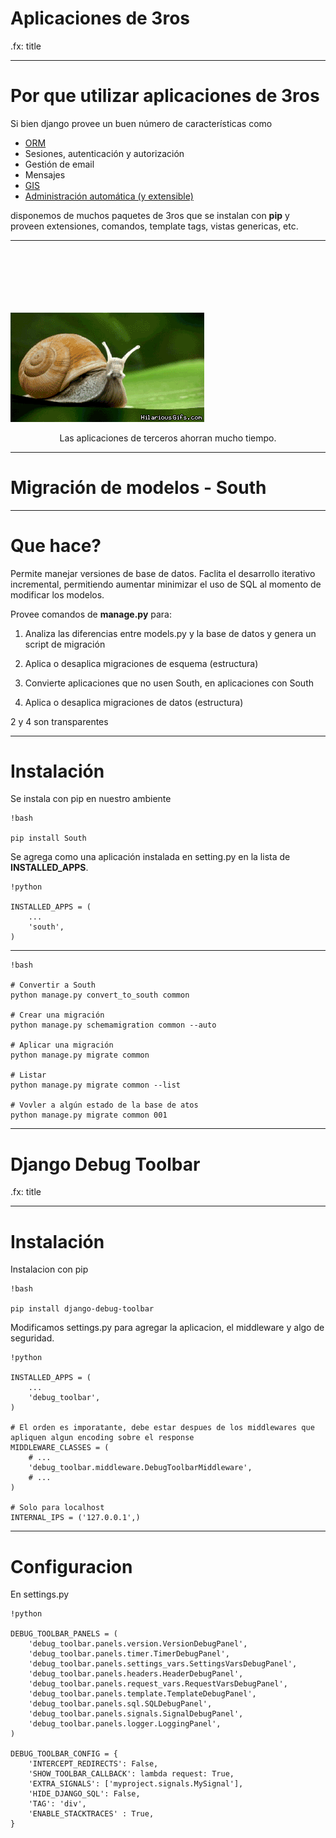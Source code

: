 # Aplicaciones de 3ros

.fx: title

---

# Por que utilizar aplicaciones de 3ros

Si bien django provee un buen número de características como

* <a href="https://docs.djangoproject.com/en/1.5/topics/db/models/">ORM</a>
* Sesiones, autenticación y autorización
* Gestión de email
* Mensajes
* <a href="http://bebblebrox.files.wordpress.com/2011/01/geodjango-pav-admin.png">GIS</a>
* <a href="http://django-dynamic-scraper.readthedocs.org/en/latest/_images/screenshot_django-admin_overview.png">Administración automática (y extensible)</a>


disponemos de muchos paquetes de 3ros que se instalan con **pip** y
proveen extensiones, comandos, template tags, vistas genericas, etc.

---

<img src="images/3ros.gif" style="padding-top: 20%">

<p style="text-align: center;">
Las aplicaciones de terceros ahorran mucho tiempo.
</p>

---

# Migración de modelos - South

---

# Que hace?

Permite manejar versiones de base de datos. Faclita el desarrollo iterativo incremental,
permitiendo aumentar minimizar el uso de SQL al momento de modificar los modelos.

Provee comandos de **manage.py** para:

1. Analiza las diferencias entre models.py y la base de datos
   y genera un script de migración

2. Aplica o desaplica migraciones de esquema (estructura)

3. Convierte aplicaciones que no usen South, en aplicaciones con South

4. Aplica o desaplica migraciones de datos (estructura)

2 y 4 son transparentes


---

# Instalación

Se instala con pip en nuestro ambiente

    !bash

    pip install South

Se agrega como una aplicación instalada en setting.py en la lista de **INSTALLED_APPS**.

    !python

    INSTALLED_APPS = (
        ...
        'south',
    )

---

    !bash

    # Convertir a South
    python manage.py convert_to_south common

    # Crear una migración
    python manage.py schemamigration common --auto

    # Aplicar una migración
    python manage.py migrate common

    # Listar
    python manage.py migrate common --list

    # Vovler a algún estado de la base de atos
    python manage.py migrate common 001



---

# Django Debug Toolbar

.fx: title

---

# Instalación

Instalacion con pip

    !bash

    pip install django-debug-toolbar

Modificamos settings.py para agregar la aplicacion, el middleware y algo de seguridad.

    !python

    INSTALLED_APPS = (
        ...
        'debug_toolbar',
    )

    # El orden es imporatante, debe estar despues de los middlewares que apliquen algun encoding sobre el response
    MIDDLEWARE_CLASSES = (
        # ...
        'debug_toolbar.middleware.DebugToolbarMiddleware',
        # ...
    )
    
    # Solo para localhost
    INTERNAL_IPS = ('127.0.0.1',)

---

# Configuracion


En settings.py

    !python

    DEBUG_TOOLBAR_PANELS = (
        'debug_toolbar.panels.version.VersionDebugPanel',
        'debug_toolbar.panels.timer.TimerDebugPanel',
        'debug_toolbar.panels.settings_vars.SettingsVarsDebugPanel',
        'debug_toolbar.panels.headers.HeaderDebugPanel',
        'debug_toolbar.panels.request_vars.RequestVarsDebugPanel',
        'debug_toolbar.panels.template.TemplateDebugPanel',
        'debug_toolbar.panels.sql.SQLDebugPanel',
        'debug_toolbar.panels.signals.SignalDebugPanel',
        'debug_toolbar.panels.logger.LoggingPanel',
    )
    
    DEBUG_TOOLBAR_CONFIG = {
        'INTERCEPT_REDIRECTS': False,
        'SHOW_TOOLBAR_CALLBACK': lambda request: True,
        'EXTRA_SIGNALS': ['myproject.signals.MySignal'],
        'HIDE_DJANGO_SQL': False,
        'TAG': 'div',
        'ENABLE_STACKTRACES' : True,
    }

